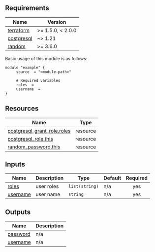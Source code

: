<!-- BEGIN_AUTOMATED_TF_DOCS_BLOCK -->
## Requirements

| Name | Version |
|------|---------|
| <a name="requirement_terraform"></a> [terraform](#requirement\_terraform) | >= 1.5.0, < 2.0.0 |
| <a name="requirement_postgresql"></a> [postgresql](#requirement\_postgresql) | ~> 1.21 |
| <a name="requirement_random"></a> [random](#requirement\_random) | >= 3.6.0 |

Basic usage of this module is as follows:

```hcl
module "example" {
  	 source  = "<module-path>"
  
	 # Required variables
  	 roles  = 
  	 username  = 
}
```

## Resources

| Name | Type |
|------|------|
| [postgresql_grant_role.roles](https://registry.terraform.io/providers/cyrilgdn/postgresql/latest/docs/resources/grant_role) | resource |
| [postgresql_role.this](https://registry.terraform.io/providers/cyrilgdn/postgresql/latest/docs/resources/role) | resource |
| [random_password.this](https://registry.terraform.io/providers/hashicorp/random/latest/docs/resources/password) | resource |
## Inputs

| Name | Description | Type | Default | Required |
|------|-------------|------|---------|:--------:|
| <a name="input_roles"></a> [roles](#input\_roles) | user roles | `list(string)` | n/a | yes |
| <a name="input_username"></a> [username](#input\_username) | user name | `string` | n/a | yes |
## Outputs

| Name | Description |
|------|-------------|
| <a name="output_password"></a> [password](#output\_password) | n/a |
| <a name="output_username"></a> [username](#output\_username) | n/a |
<!-- END_AUTOMATED_TF_DOCS_BLOCK -->
